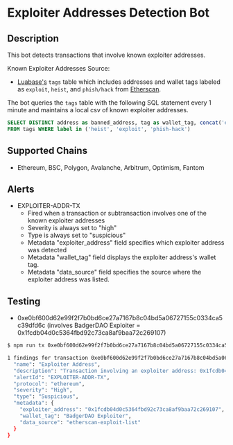 # Exploiter Addresses Detection Bot

## Description

This bot detects transactions that involve known exploiter addresses.

Known Exploiter Addresses Source:

* [Luabase's](https://luabase.com/) `tags` table which includes addresses and wallet tags labeled as `exploit`, `heist`, and `phish/hack` from [Etherscan](https://etherscan.io/labelcloud).

The bot queries the `tags` table with the following SQL statement every 1 minute and maintains a local csv of known exploiter addresses.

```sql
SELECT DISTINCT address as banned_address, tag as wallet_tag, concat('etherscan-', label, '-list') as data_source
FROM tags WHERE label in ('heist', 'exploit', 'phish-hack')
```

## Supported Chains

- Ethereum, BSC, Polygon, Avalanche, Arbitrum, Optimism, Fantom

## Alerts

- EXPLOITER-ADDR-TX
  - Fired when a transaction or subtransaction involves one of the known exploiter addresses
  - Severity is always set to "high"
  - Type is always set to "suspicious"
  - Metadata "exploiter_address" field specifies which exploiter address was detected
  - Metadata "wallet_tag" field displays the exploiter address's wallet tag.
  - Metadata "data_source" field specifies the source where the exploiter address was listed.

## Testing

- 0xe0bf600d62e99f2f7b0bd6ce27a7167b8c04bd5a06727155c0334ca5c39dfd6c (involves BadgerDAO Exploiter = 0x1fcdb04d0c5364fbd92c73ca8af9baa72c269107)

```bash
$ npm run tx 0xe0bf600d62e99f2f7b0bd6ce27a7167b8c04bd5a06727155c0334ca5c39dfd6c

1 findings for transaction 0xe0bf600d62e99f2f7b0bd6ce27a7167b8c04bd5a06727155c0334ca5c39dfd6c {
  "name": "Exploiter Address",
  "description": "Transaction involving an exploiter address: 0x1fcdb04d0c5364fbd92c73ca8af9baa72c269107 with wallet tag: BadgerDAO Exploiter",
  "alertId": "EXPLOITER-ADDR-TX",
  "protocol": "ethereum",
  "severity": "High",
  "type": "Suspicious",
  "metadata": {
    "exploiter_address": "0x1fcdb04d0c5364fbd92c73ca8af9baa72c269107",
    "wallet_tag": "BadgerDAO Exploiter",
    "data_source": "etherscan-exploit-list"
  }
}
```
